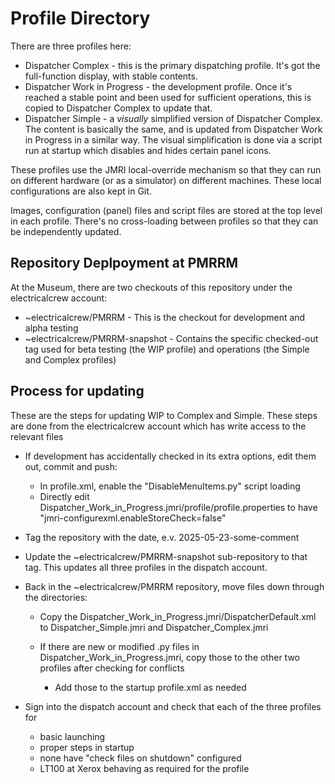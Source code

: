 # Profile Directory

There are three profiles here:

 - Dispatcher Complex - this is the primary dispatching profile.  It's got the full-function display, with stable contents.
 - Dispatcher Work in Progress - the development profile.  Once it's reached a stable point and been used for sufficient operations, this is copied to Dispatcher Complex to update that.
 - Dispatcher Simple - a _visually_ simplified version of Dispatcher Complex.  The content is basically the same, and is updated from Dispatcher Work in Progress in a similar way.  The visual simplification is done via a script run at startup which disables and hides certain panel icons.
 
 These profiles use the JMRI local-override mechanism so that they can run on different hardware (or as a simulator) on different machines.  These local configurations are also kept in Git.
 
 Images, configuration (panel) files and script files are stored at the top level in each profile.  There's no cross-loading between profiles so that they can be independently updated.
 
 ## Repository Deplpoyment at PMRRM
 
 At the Museum, there are two checkouts of this repository under the electricalcrew account:
 - ~electricalcrew/PMRRM - This is the checkout for development and alpha testing
 - ~electricalcrew/PMRRM-snapshot - Contains the specific checked-out tag used for beta testing (the WIP profile) and operations (the Simple and Complex profiles)
     
 ## Process for updating
 
 These are the steps for updating WIP to Complex and Simple. These steps are done from the electricalcrew account which has write access to the relevant files
 
  - If development has accidentally checked in its extra options, edit them out, commit and push:
    - In profile.xml, enable the "DisableMenuItems.py" script loading
    - Directly edit Dispatcher_Work_in_Progress.jmri/profile/profile.properties to have "jmri-configurexml.enableStoreCheck=false"
    
  - Tag the repository with the date, e.v. 2025-05-23-some-comment
  
  - Update the ~electricalcrew/PMRRM-snapshot sub-repository to that tag. This updates all three profiles in the dispatch account. 
  
  - Back in the ~electricalcrew/PMRRM repository, move files down through the directories:
  
    - Copy the Dispatcher_Work_in_Progress.jmri/DispatcherDefault.xml to Dispatcher_Simple.jmri and Dispatcher_Complex.jmri
    
    - If there are new or modified .py files in Dispatcher_Work_in_Progress.jmri, copy those to the other two profiles after checking for conflicts
      - Add those to the startup profile.xml as needed
      
  - Sign into the dispatch account and check that each of the three profiles for
    - basic launching
    - proper steps in startup
    - none have "check files on shutdown" configured
    - LT100 at Xerox behaving as required for the profile
    
